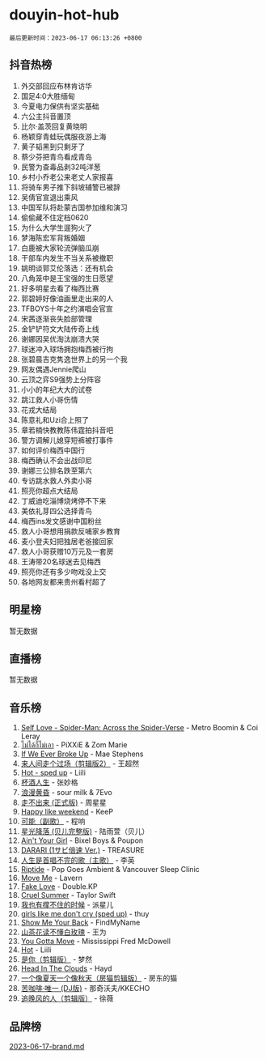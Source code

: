 # douyin-hot-hub

`最后更新时间：2023-06-17 06:13:26 +0800`

## 抖音热榜

1. 外交部回应布林肯访华
1. 国足4:0大胜缅甸
1. 今夏电力保供有坚实基础
1. 六公主抖音置顶
1. 比尔·盖茨回复黄晓明
1. 杨颖穿青蛙玩偶服夜游上海
1. 黄子韬黑到只剩牙了
1. 蔡少芬把青鸟看成青岛
1. 民警为查毒品剥32吨洋葱
1. 乡村小乔老公来老丈人家报喜
1. 将骑车男子推下斜坡辅警已被辞
1. 吴倩官宣退出乘风
1. 中国军队将赴蒙古国参加维和演习
1. 偷偷藏不住定档0620
1. 为什么大学生遛狗火了
1. 梦海陈宏军背叛婚姻
1. 白鹿被大家轮流弹脑瓜崩
1. 干部车内发生不当关系被撤职
1. 姚明谈郭艾伦落选：还有机会
1. 八角笼中是王宝强的生日愿望
1. 好多明星去看了梅西比赛
1. 郭碧婷好像油画里走出来的人
1. TFBOYS十年之约演唱会官宣
1. 宋茜逐渐丧失脸部管理
1. 金铲铲符文大陆传奇上线
1. 谢娜因吴优淘汰崩溃大哭
1. 球迷冲入球场拥抱梅西被行拘
1. 张碧晨吉克隽逸世界上的另一个我
1. 网友偶遇Jennie爬山
1. 云顶之弈S9强势上分阵容
1. 小小的年纪大大的试卷
1. 跳江救人小哥伤情
1. 花戎大结局
1. 陈意礼和Uzi合上照了
1. 章若楠快教教陈伟霆拍抖音吧
1. 警方调解儿媳穿短裤被打事件
1. 如何评价梅西中国行
1. 梅西确认不会出战印尼
1. 谢娜三公排名跌至第六
1. 专访跳水救人外卖小哥
1. 照亮你超点大结局
1. 丁威迪吃淄博烧烤停不下来
1. 美依礼芽四公选择青鸟
1. 梅西ins发文感谢中国粉丝
1. 救人小哥想用捐款反哺家乡教育
1. 麦小登夫妇把独居老爸接回家
1. 救人小哥获赠10万元及一套房
1. 王涛带20名球迷去见梅西
1. 照亮你还有多少吻戏没上交
1. 各地网友都来贵州看村超了

## 明星榜

暂无数据

## 直播榜

暂无数据

## 音乐榜

1. [Self Love - Spider-Man: Across the Spider-Verse](https://sf3-cdn-tos.douyinstatic.com/obj/tos-cn-ve-2774/o8YzagIFYnO2FNIznDQzpeeLfrdCVAbYDDaLoS) - Metro Boomin & Coi Leray
1. [ไม่ได้ก็ไม่เอา](https://sf3-cdn-tos.douyinstatic.com/obj/tos-cn-ve-2774/556b0e6fe2e8492d8cf1223632e4cb4f) - PiXXiE & Zom Marie
1. [If We Ever Broke Up](https://sf3-cdn-tos.douyinstatic.com/obj/tos-cn-ve-2774/o8onj5HDk0ImtBmO0URBfeyCDXQJMYkQ1gb8Zy) - Mae Stephens
1. [来人间走个过场（剪辑版2）](https://sf6-cdn-tos.douyinstatic.com/obj/tos-cn-ve-2774/o0bZnpnCAYBDfwgiM4n8DkYqZQSaiRZW0e0tNz) - 王超然
1. [Hot - sped up](https://sf3-cdn-tos.douyinstatic.com/obj/tos-cn-ve-2774/oY5GA4tzoICWsYxWdyUKW0wulAyBzhWbfKtIUw) - Liili
1. [杯酒人生](https://sf6-cdn-tos.douyinstatic.com/obj/tos-cn-ve-2774/o4HTewsbZkDKsQBfBSnCtm8TY28ggCWQcScrYt) - 张妙格
1. [浪漫黄昏](https://sf3-cdn-tos.douyinstatic.com/obj/tos-cn-ve-2774/a2e4e0b8cf8b4cc0a6bfed7cd21bd5a0) - sour milk & 7Evo
1. [走不出来 (正式版)](https://sf6-cdn-tos.douyinstatic.com/obj/tos-cn-ve-2774/oMQBdAhLFkz0sbwyY6OTfCBANKoFCyMWbAInoJ) - 周星星
1. [Happy like weekend](https://sf6-cdn-tos.douyinstatic.com/obj/tos-cn-ve-2774/o0OfAnfYcF4hwK8mwGGQx597Wf1QAOb9KehnDk) - KeeP
1. [可能（副歌）](https://sf6-cdn-tos.douyinstatic.com/obj/tos-cn-ve-2774/cde1731888894259b333569393c2fb51) - 程响
1. [星光降落 (贝儿完整版)](https://sf3-cdn-tos.douyinstatic.com/obj/tos-cn-ve-2774/okwB9hAwyAtsFFkFBzAX1hOOfQuIoMNs0W2Mwr) - 陆雨萱（贝儿）
1. [Ain't Your Girl](https://sf6-cdn-tos.douyinstatic.com/obj/tos-cn-ve-2774/3c051e231f0e4668b9039529290acfad) - Bixel Boys & Poupon
1. [DARARI (1サビ倍速 Ver.)](https://sf6-cdn-tos.douyinstatic.com/obj/tos-cn-ve-2774/4176f3bb6e03443f8f26920dcf1676de) - TREASURE
1. [人生是首唱不完的歌（主歌）](https://sf3-cdn-tos.douyinstatic.com/obj/tos-cn-ve-2774/og5grIuCCA1ttACjZY2BAqmbxhUBIHf1N7Metz) - 李英
1. [Riptide](https://sf3-cdn-tos.douyinstatic.com/obj/tos-cn-ve-2774/osYp57W4R2GvPKweF15HAePC1vKmnejwgf2pAU) - Pop Goes Ambient & Vancouver Sleep Clinic
1. [Move Me](https://sf6-cdn-tos.douyinstatic.com/obj/tos-cn-ve-2774/0af55729f7824709a87fedbbbc0a303a) - Lavern
1. [Fake Love](https://sf6-cdn-tos.douyinstatic.com/obj/tos-cn-ve-2774/okBenbNtaDXEoOYrPgGA8CPxQezLFd8ebBTF8I) - Double.KP
1. [Cruel Summer](https://sf3-cdn-tos.douyinstatic.com/obj/tos-cn-ve-2774/b35ad770e6d4495abefaa493fa46b555) - Taylor Swift
1. [我也有撑不住的时候](https://sf6-cdn-tos.douyinstatic.com/obj/tos-cn-ve-2774/okmtBE1dkIBhwxeiBJeDgQnQtICZWIJUI2bjQr) - 派星儿
1. [girls like me don't cry (sped up)](https://sf3-cdn-tos.douyinstatic.com/obj/tos-cn-ve-2774/oYoALuZBJqhz3LCJO1isaTN7WNAfdXhywIUMSg) - thuy
1. [Show Me Your Back](https://sf3-cdn-tos.douyinstatic.com/obj/tos-cn-ve-2774/oggth97NwFCsBIksy1MBNKfjWsAtorNYAtOMzm) - FindMyName
1. [山茶花读不懂白玫瑰](https://sf6-cdn-tos.douyinstatic.com/obj/tos-cn-ve-2774/osfn8B7DktrRHEPJgPCfDbw7QDQEkwC16BxZg9) - 王为
1. [You Gotta Move](https://sf6-cdn-tos.douyinstatic.com/obj/tos-cn-ve-2774/a2b672af67514106b25cdfd6f1a8aad2) - Mississippi Fred McDowell
1. [Hot](https://sf3-cdn-tos.douyinstatic.com/obj/tos-cn-ve-2774/a63be641febf4335a8996c8a877dee1c) - Liili
1. [是你（剪辑版）](https://sf6-cdn-tos.douyinstatic.com/obj/tos-cn-ve-2774/46019dae783c4c969944217fe1cfafc4) - 梦然
1. [Head In The Clouds](https://sf6-cdn-tos.douyinstatic.com/obj/tos-cn-ve-2774/ocSfDBmOnoV52y4eF28Hg3zXxCbhGeDQDHAma5) - Hayd
1. [一个像夏天一个像秋天（房猫剪辑版）](https://sf6-cdn-tos.douyinstatic.com/obj/tos-cn-ve-2774/a5a649d88ef0437b918efc8be7005a59) - 房东的猫
1. [苦咖啡·唯一 (DJ版)](https://sf3-cdn-tos.douyinstatic.com/obj/tos-cn-ve-2774/oohZWXUzNXlh9bzpBgNUfJCQHGILwWgDBaejQt) - 那奇沃夫/KKECHO
1. [追晚风的人（剪辑版）](https://sf6-cdn-tos.douyinstatic.com/obj/tos-cn-ve-2774/560835060af84ac29cd5c12e2a98f7eb) - 徐薇

## 品牌榜

[2023-06-17-brand.md](2023-06-17-brand.md)
